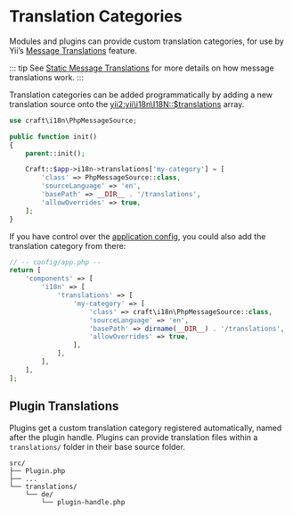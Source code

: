 # Translation Categories

Modules and plugins can provide custom translation categories, for use by Yii’s [Message Translations](https://www.yiiframework.com/doc/guide/2.0/en/tutorial-i18n#message-translation) feature.

::: tip
See [Static Message Translations](../system/sites.md#static-message-translations) for more details on how message translations work.
:::

Translation categories can be added programmatically by adding a new translation source onto the <yii2:yii\i18n\I18N::$translations> array.

```php
use craft\i18n\PhpMessageSource;

public function init()
{
    parent::init();

    Craft::$app->i18n->translations['my-category'] = [
        'class' => PhpMessageSource::class,
        'sourceLanguage' => 'en',
        'basePath' => __DIR__ . '/translations',
        'allowOverrides' => true,
    ];
}
```

If you have control over the [application config](../reference/config/app.md), you could also add the translation category from there:

```php
// -- config/app.php --
return [
    'components' => [
        'i18n' => [
            'translations' => [
                'my-category' => [
                    'class' => craft\i18n\PhpMessageSource::class,
                    'sourceLanguage' => 'en',
                    'basePath' => dirname(__DIR__) . '/translations',
                    'allowOverrides' => true,
                ],
            ],
        ],
    ],
];
```

## Plugin Translations

Plugins get a custom translation category registered automatically, named after the plugin handle. Plugins can provide translation files within a `translations/` folder in their base source folder.

```treeview
src/
├── Plugin.php
├── ...
└── translations/
    └── de/
        └── plugin-handle.php
```
